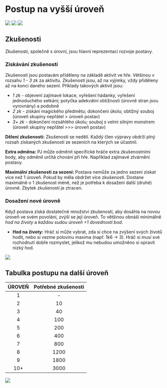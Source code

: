 # Postup na vyšší úroveň

<img src="/assets/sep_line.png"/>

<img src="/assets/Level_up.png"/>

<img src="/assets/sep_line.png"/>

## Zkušenosti

Zkušenosti, společně s úrovní, jsou hlavní reprezentací rozvoje postavy.

### Získávání zkušeností

Zkušenosti jsou postavám přiděleny na základě aktivit ve hře. Většinou v rozsahu *1 - 3 zk* za aktivitu. Zkušenosti jsou, až na výjimky, vždy přiděleny až na konci daného sezení. Příklady takových aktivit jsou: 

- *1 zk* -  objevení zajímavé lokace, vyřešení hádanky, vyřešení jednoduchého setkání; potyčka adekvátní obtížnosti (úrovně stran jsou vyrovnány) a podobně
- *2 zk* - získání magického předmětu; dokončení úkolu; obtížný souboj (úroveň skupiny nepřátel > úroveň postav)
- *3+ zk* - dokončení rozsáhlého úkolu; souboj s velmi silným monstrem (úroveň skupiny nepřátel >>> úroveň postav)

**Dělení zkušeností:** Zkušenosti se nedělí. Každý člen výpravy obdrží plný rozsah získaných zkušeností ze sezeních na kterých se účastnil.

**Extra odměna:** PJ může odměnit specifické hráče extra zkušenostními body, aby odměnil určitá chování při hře. Například zajímavé ztvárnění postavy. 

**Maximální zkušenosti za sezení:** Postava nemůže za jedno sezení získat více než 1 úroveň. Pokud by měla obdržet více zkušeností. Dostane maximálně o 1 zkušenost méně, než je potřeba k dosažení další (druhé) úrovně. Zbytek zkušeností je ztracen.

### Dosažení nové úrovně 

Když postava získá dostatečné množství zkušeností, aby dosáhla na novou úroveň ve svém povolání, zvýší se její úroveň. To většinou obnáší minimálně *hod na životy* a *každou sudou úroveň +1 dovedností bod*. 

- **Hod na životy:** Hráč si může vybrat, zda si chce na zvýšení svých životů hodit, nebo si vezme polovinu maxima (např. 1k6 -> 3). Hráč si musí své rozhodnutí dobře rozmyslet, jelikož mu nebudou umožněno si opravit nízký hod.

<img src="/assets/sep_line.png"/>

## Tabulka postupu na další úroveň

| ÚROVEŇ | Potřebné zkušenosti |
| :----: | :-----------------: |
|   1    |          -          |
|   2    |         10          |
|   3    |         40          |
|   4    |         100         |
|   5    |         200         |
|   6    |         400         |
|   7    |         800         |
|   8    |        1200         |
|   9    |        1800         |
|  10+   |        3000         |

<img src="/assets/sep_line.png"/>
